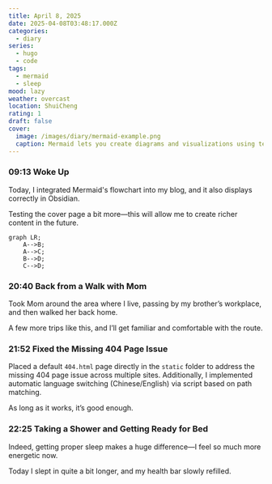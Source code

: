 ```yaml
---
title: April 8, 2025
date: 2025-04-08T03:48:17.000Z
categories:
  - diary
series:
  - hugo
  - code
tags:
  - mermaid
  - sleep
mood: lazy
weather: overcast
location: ShuiCheng
rating: 1
draft: false
cover:
  image: /images/diary/mermaid-example.png
  caption: Mermaid lets you create diagrams and visualizations using text and code [manual](https://mermaid.js.org/intro/)
---
```


### 09:13 Woke Up  

Today, I integrated Mermaid's flowchart into my blog, and it also displays correctly in Obsidian.  

Testing the cover page a bit more—this will allow me to create richer content in the future.  

```mermaid  
graph LR;  
    A-->B;  
    A-->C;  
    B-->D;  
    C-->D;  
```  

### 20:40 Back from a Walk with Mom  

Took Mom around the area where I live, passing by my brother’s workplace, and then walked her back home.  

A few more trips like this, and I’ll get familiar and comfortable with the route.  

### 21:52 Fixed the Missing 404 Page Issue  

Placed a default `404.html` page directly in the `static` folder to address the missing 404 page issue across multiple sites. Additionally, I implemented automatic language switching (Chinese/English) via script based on path matching.  

As long as it works, it’s good enough.  

### 22:25 Taking a Shower and Getting Ready for Bed  

Indeed, getting proper sleep makes a huge difference—I feel so much more energetic now.

Today I slept in quite a bit longer, and my health bar slowly refilled.  
